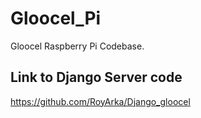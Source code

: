 # Gloocel_Pi

Gloocel Raspberry Pi Codebase.

## Link to Django Server code
https://github.com/RoyArka/Django_gloocel
